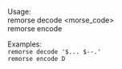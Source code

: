 Usage:  
  remorse decode <morse_code>  
  remorse encode <text>   

Examples:  
`remorse decode '$... $--.'`  
`remorse encode D`